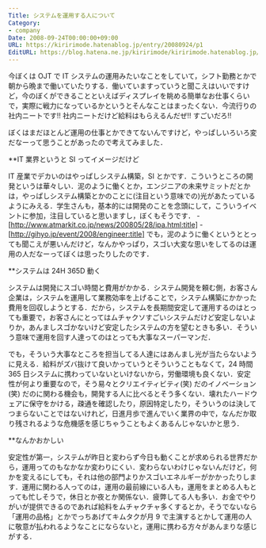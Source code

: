 ```yaml
---
Title: システムを運用する人について
Category:
- company
Date: 2008-09-24T00:00:00+09:00
URL: https://kiririmode.hatenablog.jp/entry/20080924/p1
EditURL: https://blog.hatena.ne.jp/kiririmode/kiririmode.hatenablog.jp/atom/entry/8454420450078214104
---
```



今ぼくは OJT で IT システムの運用みたいなことをしていて，シフト勤務とかで朝から晩まで働いていたりする．働いていますっていうと聞こえはいいですけど，今のぼくができることといえばディスプレイを眺める簡単なお仕事くらいで，実際に戦力になっているかというとそんなことはまったくない．今流行りの社内ニートです!! 社内ニートだけど給料はもらえるんだぜ!! すごいだろ!!

ぼくはまだほとんど運用の仕事とかできてないんですけど，やっぱしいろいろ変だなーって思うことがあったので考えてみました．

**IT 業界というと SI ってイメージだけど

IT 産業でデカいのはやっぱしシステム構築，SI とかです．こういうところの開発というは華々しい．泥のように働くとか，エンジニアの未来サミットだとかは，やっぱしシステム構築とかのことに(注目という意味での)光があたっているようにみえる．学生さんも，基本的には開発のことを念頭にして，こういうイベントに参加，注目していると思いますし，ぼくもそうです．
-[http://www.atmarkit.co.jp/news/200805/28/ipa.html:title]
-[http://gihyo.jp/event/2008/engineer:title]
でも，泥のように働くというととっても聞こえが悪いんだけど，なんかやっぱり，スゴい大変な思いをしてるのは運用の人だなーってぼくは思ったりしたのです．

**システムは 24H 365D 動く

システムは開発にスゴい時間と費用がかかる．システム開発を頼む側，お客さん企業は，システムを運用して業務効率を上げることで，システム構築にかかった費用を回収しようとする．だから，システムを長期間安定して運用するのはとっても重要で，お客さんにとってはムチャクソすごいシステムだけど安定しないよりか，あんましスゴかないけど安定したシステムの方を望むときも多い．そういう意味で運用を回す人達ってのはとっても大事なスーパーマンだ．

でも，そういう大事なところを担当してる人達にはあんまし光が当たらないように見える．給料がズバ抜けて良いかっていうとそういうこともなくて，24 時間 365 日システムに携わっていないといけないから，労働環境も良くない．安定性が何より重要なので，そう易々とクリエイティビティ(笑) だのイノベーション(笑) だのに関わる機会も，開発する人に比べるとそう多くない．壊れたハードウェアに保守をかける，疎通を確認したり，原因特定したり，そういうのは決してつまらないことではないけれど，日進月歩で進んでいく業界の中で，なんだか取り残されるような危機感を感じちゃうこともよくあるんじゃないかと思う．

**なんかおかしい

安定性が第一，システムが昨日と変わらず今日も動くことが求められる世界だから，運用ってのもなかなか変わりにくい．変わらないわけじゃないんだけど，何かを変えるにしても，それは他の部門よりかスゴいエネルギーがかかったりします．運用に関わる人ってのは，運用の最前線にいる人も，運用をまとめる人もとっても忙しそうで，休日とか夜とか関係ない．疲弊してる人も多い．お金でやりがいが提供できるのであれば給料をムチャクチャ多くするとか，そうでないなら「運用の品格」とかでっちあげてキムタクが月 9 で主演するとかして運用の人に敬意が払われるようなことにならないと，運用に携わる方々があんまりな感じがする．
